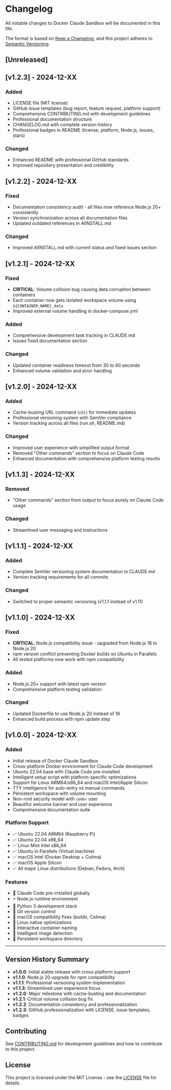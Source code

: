 # Changelog

All notable changes to Docker Claude Sandbox will be documented in this file.

The format is based on [Keep a Changelog](https://keepachangelog.com/en/1.0.0/),
and this project adheres to [Semantic Versioning](https://semver.org/spec/v2.0.0.html).

## [Unreleased]

## [v1.2.3] - 2024-12-XX

### Added
- LICENSE file (MIT license)
- GitHub issue templates (bug report, feature request, platform support)
- Comprehensive CONTRIBUTING.md with development guidelines
- Professional documentation structure
- CHANGELOG.md with complete version history
- Professional badges in README (license, platform, Node.js, issues, stars)

### Changed
- Enhanced README with professional GitHub standards
- Improved repository presentation and credibility

## [v1.2.2] - 2024-12-XX

### Fixed
- Documentation consistency audit - all files now reference Node.js 20+ consistently
- Version synchronization across all documentation files
- Updated outdated references in AIINSTALL.md

### Changed
- Improved AIINSTALL.md with current status and fixed issues section

## [v1.2.1] - 2024-12-XX

### Fixed
- **CRITICAL**: Volume collision bug causing data corruption between containers
- Each container now gets isolated workspace volume using `${CONTAINER_NAME}_data`
- Improved external volume handling in docker-compose.yml

### Added
- Comprehensive development task tracking in CLAUDE.md
- Issues fixed documentation section

### Changed
- Updated container readiness timeout from 30 to 60 seconds
- Enhanced volume validation and error handling

## [v1.2.0] - 2024-12-XX

### Added
- Cache-busting URL command (`cbl`) for immediate updates
- Professional versioning system with SemVer compliance
- Version tracking across all files (run.sh, README.md)

### Changed
- Improved user experience with simplified output format
- Removed "Other commands" section to focus on Claude Code
- Enhanced documentation with comprehensive platform testing results

## [v1.1.3] - 2024-12-XX

### Removed
- "Other commands" section from output to focus purely on Claude Code usage

### Changed
- Streamlined user messaging and instructions

## [v1.1.1] - 2024-12-XX

### Added
- Complete SemVer versioning system documentation in CLAUDE.md
- Version tracking requirements for all commits

### Changed
- Switched to proper semantic versioning (v1.1.1 instead of v1.11)

## [v1.1.0] - 2024-12-XX

### Fixed
- **CRITICAL**: Node.js compatibility issue - upgraded from Node.js 18 to Node.js 20
- npm version conflict preventing Docker builds on Ubuntu in Parallels
- All tested platforms now work with npm compatibility

### Added
- Node.js 20+ support with latest npm version
- Comprehensive platform testing validation

### Changed
- Updated Dockerfile to use Node.js 20 instead of 18
- Enhanced build process with npm update step

## [v1.0.0] - 2024-12-XX

### Added
- Initial release of Docker Claude Sandbox
- Cross-platform Docker environment for Claude Code development
- Ubuntu 22.04 base with Claude Code pre-installed
- Intelligent setup script with platform-specific optimizations
- Support for Linux ARM64/x86_64 and macOS Intel/Apple Silicon
- TTY intelligence for auto-entry vs manual commands
- Persistent workspace with volume mounting
- Non-root security model with `coder` user
- Beautiful welcome banner and user experience
- Comprehensive documentation suite

### Platform Support
- ✅ Ubuntu 22.04 ARM64 (Raspberry Pi)
- ✅ Ubuntu 22.04 x86_64
- ✅ Linux Mint Intel x86_64
- ✅ Ubuntu in Parallels (Virtual machine)
- ✅ macOS Intel (Docker Desktop + Colima)
- ✅ macOS Apple Silicon
- ✅ All major Linux distributions (Debian, Fedora, Arch)

### Features
- 🤖 Claude Code pre-installed globally
- ⚡ Node.js runtime environment
- 🐍 Python 3 development stack
- 📝 Git version control
- 🍎 macOS compatibility fixes (buildx, Colima)
- 🐧 Linux native optimizations
- 🎨 Interactive container naming
- 🔄 Intelligent image detection
- 📂 Persistent workspace directory

---

## Version History Summary

- **v1.0.0**: Initial stable release with cross-platform support
- **v1.1.0**: Node.js 20 upgrade for npm compatibility
- **v1.1.1**: Professional versioning system implementation
- **v1.1.3**: Streamlined user experience focus
- **v1.2.0**: Major milestone with cache-busting and documentation
- **v1.2.1**: Critical volume collision bug fix
- **v1.2.2**: Documentation consistency and professionalization
- **v1.2.3**: GitHub professionalization with LICENSE, issue templates, badges

## Contributing

See [CONTRIBUTING.md](CONTRIBUTING.md) for development guidelines and how to contribute to this project.

## License

This project is licensed under the MIT License - see the [LICENSE](LICENSE) file for details.